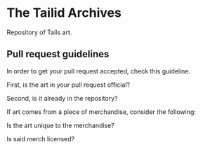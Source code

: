 # The Tailid Archives
 Repository of Tails art.

## Pull request guidelines
In order to get your pull request accepted, check this guideline.

First, is the art in your pull request official?

Second, is it already in the repository?

If art comes from a piece of merchandise, consider the following:

Is the art unique to the merchandise?

Is said merch licensed?